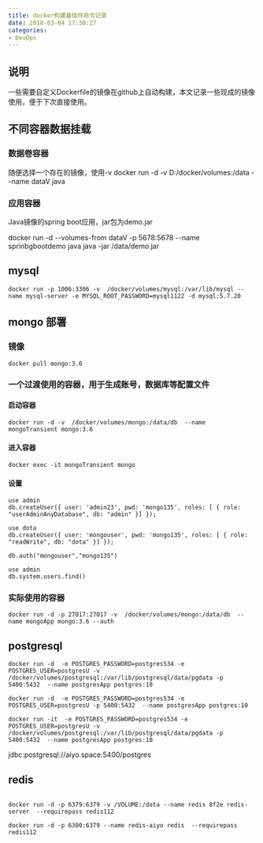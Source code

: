 ```yaml
---
title: docker构建基础件命令记录
date: 2018-03-04 17:30:27
categories:
- DevOps
---
```


## 说明
一些需要自定义Dockerfile的镜像在github上自动构建，本文记录一些现成的镜像使用，便于下次直接使用。
<!--more-->

## 不同容器数据挂载
### 数据卷容器
随便选择一个存在的镜像，使用-v
docker run -d -v D:/docker/volumes:/data --name dataV   java

### 应用容器
Java镜像的spring boot应用，jar包为demo.jar

docker run -d --volumes-from dataV  -p 5678:5678 --name sprinbgbootdemo java java -jar /data/demo.jar


## mysql

```
docker run -p 1006:3306 -v  /docker/volumes/mysql:/var/lib/mysql --name mysql-server -e MYSQL_ROOT_PASSWORD=mysql1122 -d mysql:5.7.20

```

## mongo 部署

### 镜像
```
docker pull mongo:3.6

```

### 一个过渡使用的容器，用于生成账号，数据库等配置文件

#### 启动容器
```
docker run -d -v  /docker/volumes/mongo:/data/db  --name mongoTransient mongo:3.6
```
#### 进入容器
```
docker exec -it mongoTransient mongo 
```
#### 设置

```
use admin
db.createUser({ user: 'admin23', pwd: 'mongo135', roles: [ { role: "userAdminAnyDatabase", db: "admin" }] });

use dota
db.createUser({ user: 'mongouser', pwd: 'mongo135', roles: [ { role: "readWrite", db: "dota" }] });

db.auth("mongouser","mongo135")

use admin
db.system.users.find()
```


###	实际使用的容器

```
docker run -d -p 27017:27017 -v  /docker/volumes/mongo:/data/db  --name mongoApp mongo:3.6 --auth
```


## postgresql
```
docker run -d  -e POSTGRES_PASSWORD=postgres534 -e POSTGRES_USER=postgresU -v /docker/volumes/postgresql:/var/lib/postgresql/data/pgdata -p 5400:5432  --name postgresApp postgres:10

docker run -d  -e POSTGRES_PASSWORD=postgres534 -e POSTGRES_USER=postgresU -p 5400:5432  --name postgresApp postgres:10

docker run -it  -e POSTGRES_PASSWORD=postgres534 -e POSTGRES_USER=postgresU -v /docker/volumes/postgresql:/var/lib/postgresql/data/pgdata -p 5400:5432  --name postgresApp postgres:10

```

jdbc:postgresql://aiyo.space:5400/postgres


## redis
```

docker run -d -p 6379:6379 -v /VOLUME:/data --name redis 8f2e redis-server  --requirepass redis112

docker run -d -p 6300:6379 --name redis-aiyo redis  --requirepass redis112

```